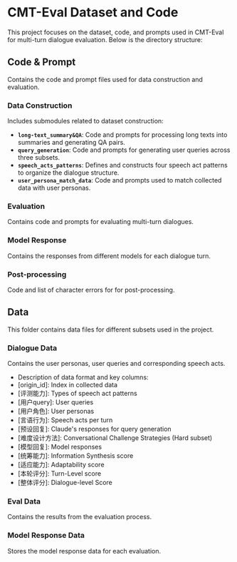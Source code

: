 # CMT-Eval Dataset and Code

This project focuses on the dataset, code, and prompts used in CMT-Eval for multi-turn dialogue evaluation. Below is the directory structure:

## Code & Prompt

Contains the code and prompt files used for data construction and evaluation.

### Data Construction

Includes submodules related to dataset construction:

- **`long-text_summary&QA`**: Code and prompts for processing long texts into summaries and generating QA pairs.
- **`query_generation`**: Code and prompts for generating user queries across three subsets.
- **`speech_acts_patterns`**: Defines and constructs four speech act patterns to organize the dialogue structure.
- **`user_persona_match_data`**: Code and prompts used to match collected data with user personas.

### Evaluation

Contains code and prompts for evaluating multi-turn dialogues.

### Model Response

Contains the responses from different models for each dialogue turn.

### Post-processing

Code and list of character errors for for post-processing.

## Data

This folder contains data files for different subsets used in the project.

### Dialogue Data

Contains the user personas, user queries and corresponding speech acts. 

- Description of data format and key columns:
 - [origin_id]: Index in collected data
 - [评测能力]: Types of speech act patterns  
 - [用户query]: User queries
 - [用户角色]: User personas
 - [言语行为]: Speech acts per turn
 - [预设回复]: Claude's responses for query generation
 - [难度设计方法]: Conversational Challenge Strategies (Hard subset)
 - [模型回复]: Model responses
 - [统筹能力]: Information Synthesis score 
 - [适应能力]: Adaptability score
 - [本轮评分]: Turn-Level score
 - [整体评分]: Dialogue-level Score

### Eval Data

Contains the results from the evaluation process.

### Model Response Data

Stores the model response data for each evaluation.


